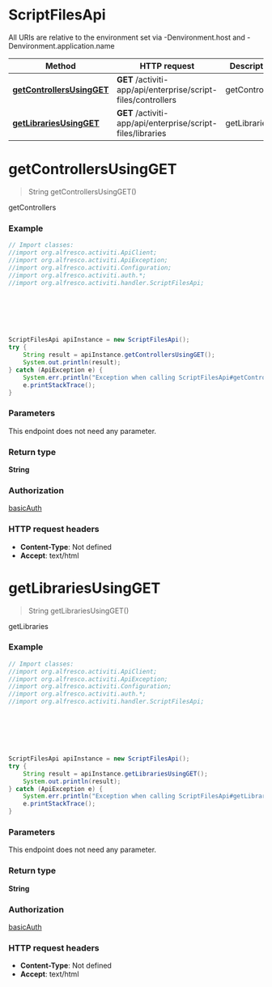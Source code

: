 # ScriptFilesApi

All URIs are relative to the environment set via -Denvironment.host and -Denvironment.application.name

Method | HTTP request | Description
------------- | ------------- | -------------
[**getControllersUsingGET**](ScriptFilesApi.md#getControllersUsingGET) | **GET** /activiti-app/api/enterprise/script-files/controllers | getControllers
[**getLibrariesUsingGET**](ScriptFilesApi.md#getLibrariesUsingGET) | **GET** /activiti-app/api/enterprise/script-files/libraries | getLibraries

<a name="getControllersUsingGET"></a>
# **getControllersUsingGET**
> String getControllersUsingGET()

getControllers

### Example
```java
// Import classes:
//import org.alfresco.activiti.ApiClient;
//import org.alfresco.activiti.ApiException;
//import org.alfresco.activiti.Configuration;
//import org.alfresco.activiti.auth.*;
//import org.alfresco.activiti.handler.ScriptFilesApi;







ScriptFilesApi apiInstance = new ScriptFilesApi();
try {
    String result = apiInstance.getControllersUsingGET();
    System.out.println(result);
} catch (ApiException e) {
    System.err.println("Exception when calling ScriptFilesApi#getControllersUsingGET");
    e.printStackTrace();
}
```

### Parameters
This endpoint does not need any parameter.

### Return type

**String**

### Authorization

[basicAuth](../README.md#basicAuth)

### HTTP request headers

 - **Content-Type**: Not defined
 - **Accept**: text/html

<a name="getLibrariesUsingGET"></a>
# **getLibrariesUsingGET**
> String getLibrariesUsingGET()

getLibraries

### Example
```java
// Import classes:
//import org.alfresco.activiti.ApiClient;
//import org.alfresco.activiti.ApiException;
//import org.alfresco.activiti.Configuration;
//import org.alfresco.activiti.auth.*;
//import org.alfresco.activiti.handler.ScriptFilesApi;







ScriptFilesApi apiInstance = new ScriptFilesApi();
try {
    String result = apiInstance.getLibrariesUsingGET();
    System.out.println(result);
} catch (ApiException e) {
    System.err.println("Exception when calling ScriptFilesApi#getLibrariesUsingGET");
    e.printStackTrace();
}
```

### Parameters
This endpoint does not need any parameter.

### Return type

**String**

### Authorization

[basicAuth](../README.md#basicAuth)

### HTTP request headers

 - **Content-Type**: Not defined
 - **Accept**: text/html

